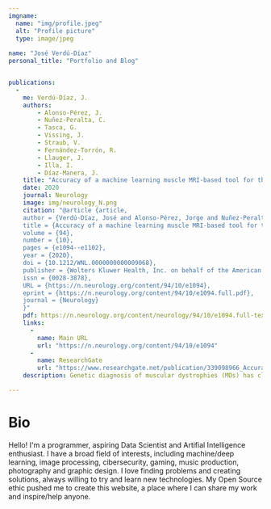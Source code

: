 ```yaml
---
imgname: 
  name: "img/profile.jpeg"
  alt: "Profile picture"
  type: image/jpeg
  
name: "José Verdú-Díaz"
personal_title: "Portfolio and Blog"


publications:
  - 
    me: Verdú-Díaz, J.
    authors:
        - Alonso-Pérez, J.
        - Nuñez-Peralta, C.
        - Tasca, G.
        - Vissing, J.
        - Straub, V.
        - Fernández-Torrón, R.
        - Llauger, J.
        - Illa, I.
        - Díaz-Manera, J.
    title: "Accuracy of a machine learning muscle MRI-based tool for the diagnosis of muscular dystrophies"
    date: 2020
    journal: Neurology
    image: img/neurology_N.png
    citation: "@article {article,
	author = {Verdú-Díaz, José and Alonso-Pérez, Jorge and Nuñez-Peralta, Claudia and Tasca, Giorgio and Vissing, John and Straub, Volker and Fernández-Torrón, Roberto and Llauger, Jaume and Illa, Isabel and Díaz-Manera, Jordi},
	title = {Accuracy of a machine learning muscle MRI-based tool for the diagnosis of muscular dystrophies},
	volume = {94},
	number = {10},
	pages = {e1094--e1102},
	year = {2020},
	doi = {10.1212/WNL.0000000000009068},
	publisher = {Wolters Kluwer Health, Inc. on behalf of the American Academy of Neurology},
	issn = {0028-3878},
	URL = {https://n.neurology.org/content/94/10/e1094},
	eprint = {https://n.neurology.org/content/94/10/e1094.full.pdf},
	journal = {Neurology}
	}"
    pdf: https://n.neurology.org/content/neurology/94/10/e1094.full-text.pdf
    links:
      -
        name: Main URL
        url: "https://n.neurology.org/content/94/10/e1094"
      -
        name: ResearchGate
        url: "https://www.researchgate.net/publication/339098966_Accuracy_of_a_machine_learning_muscle_MRI-based_tool_for_the_diagnosis_of_muscular_dystrophies"
    description: Genetic diagnosis of muscular dystrophies (MDs) has classically been guided by clinical presentation, muscle biopsy, and muscle MRI data. Muscle MRI suggests diagnosis based on the pattern of muscle fatty replacement. However, patterns overlap between different disorders and knowledge about disease-specific patterns is limited. Our aim was to develop a software-based tool that can recognize muscle MRI patterns and thus aid diagnosis of MDs.

---
```

# Bio

Hello! I'm a programmer, aspiring Data Scientist and Artifial Intelligence enthusiast. I have a broad field of interests, including machine/deep learning, image processing, cibersecurity, gaming, music production, photography and graphic design. I love finding problems and creating solutions, always willing to try and learn new technologies. My Open Source ethic pushed me to create this website, a place where I can share my work and inspire/help anyone.
